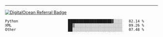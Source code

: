 ---
[![DigitalOcean Referral Badge](https://web-platforms.sfo2.digitaloceanspaces.com/WWW/Badge%203.svg)](https://www.digitalocean.com/?refcode=37fa54d82492&utm_campaign=Referral_Invite&utm_medium=Referral_Program&utm_source=badge)

<!--START_SECTION:waka-->

```text
Python                       ████████████████████▓░░░░   82.14 %
XML                          ██▒░░░░░░░░░░░░░░░░░░░░░░   09.26 %
Other                        ██░░░░░░░░░░░░░░░░░░░░░░░   07.48 %
```

<!--END_SECTION:waka-->


[linkedin]: https://www.linkedin.com/in/mohamed-elh/

